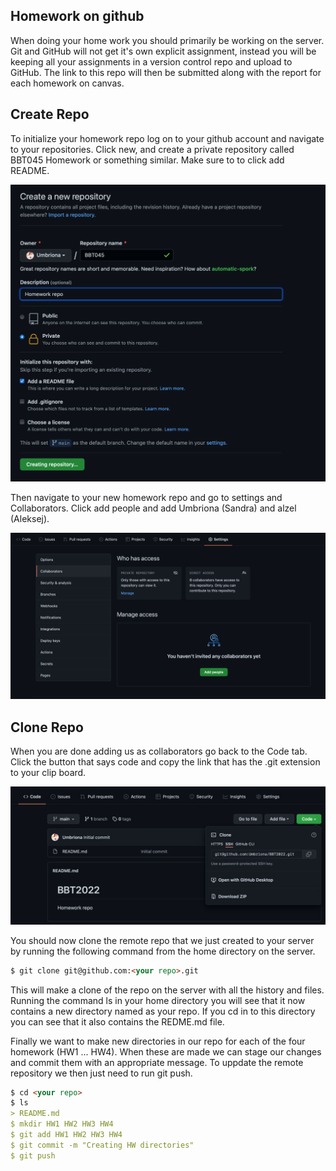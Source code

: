 ## Homework on github

When doing your home work you should primarily be working on the server. Git and GitHub will not get it's own explicit assignment, instead you will be keeping all your assignments in a version control repo and upload to GitHub. The link to this repo will then be submitted along with the report for each homework on canvas.

## Create Repo 

To initialize your homework repo log on to your github account and navigate to your repositories. Click new, and create a private repository called BBT045 Homework or something similar. Make sure to to click add README. 

![Creat new repo](repo.png)

Then navigate to your new homework repo and go to settings and Collaborators. Click add people and add Umbriona (Sandra) and alzel (Aleksej). 

![Add collaborators](colab.png)

## Clone Repo

When you are done adding us as collaborators go back to the Code tab. Click the button that says code and copy the link that has the .git extension to your clip board.

![Copy link](link_git.png)

You should now clone the remote repo that we just created to your server by running the following command from the home directory on the server. 

```markdown
$ git clone git@github.com:<your repo>.git
```

This will make a clone of the repo on the server with all the history and files. Running the command ls in your home directory you will see that it now contains a new directory named as your repo. If you cd in to this directory you can see that it also contains the REDME.md file. 

Finally we want to make new directories in our repo for each of the four homework (HW1 ... HW4). When these are made we can stage our changes and commit them with an appropriate message. To uppdate the remote repository we then just need to run git push.

```markdown
$ cd <your repo>
$ ls
> README.md
$ mkdir HW1 HW2 HW3 HW4
$ git add HW1 HW2 HW3 HW4
$ git commit -m "Creating HW directories"
$ git push
```
